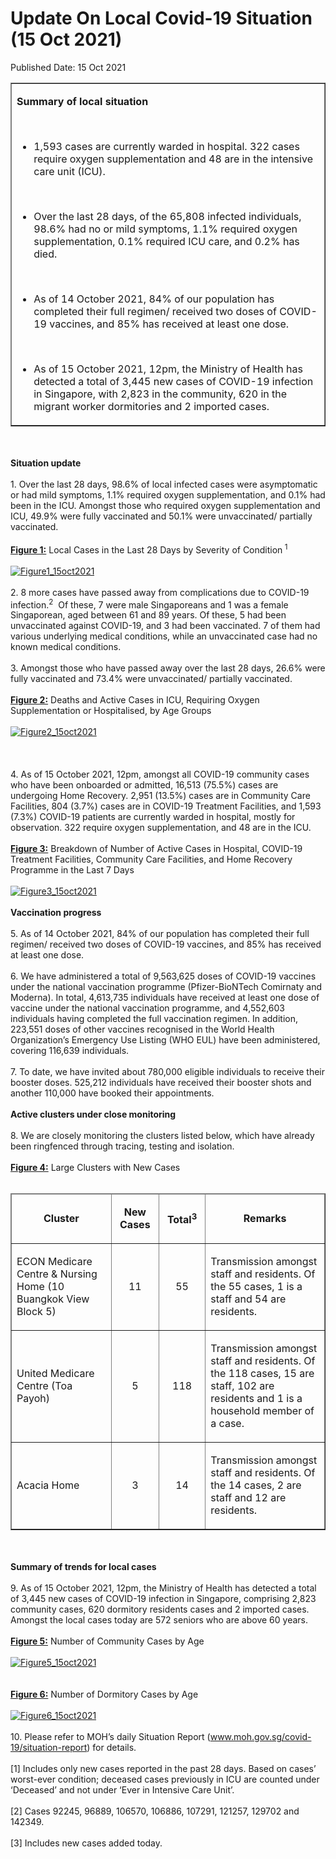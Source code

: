 <html>
    <meta http-equiv="Content-Type" content="text/html; charset=utf-8"/>
    <meta charset="utf-8"/>
    <title>Update On Local Covid-19 Situation (15 Oct 2021)</title>
    <body><h1>Update On Local Covid-19 Situation (15 Oct 2021)</h1>
    <p>Published Date: 15 Oct 2021</p> <table border="1" cellspacing="0" cellpadding="0" width="908"> <tbody><tr> <td width="908" valign="top"> <p><strong>Summary of local situation </strong></p> <p>&nbsp;</p> <ul><li>1,593 cases are currently warded in hospital. 322 cases require oxygen supplementation and 48 are in the intensive care unit (ICU).<p>&nbsp;</p></li><li>Over the last 28 days, of the 65,808 infected individuals, 98.6% had no or mild symptoms, 1.1% required oxygen supplementation, 0.1% required ICU care, and 0.2% has died. <p>&nbsp;</p></li><li>As of 14 October 2021, 84% of our population has completed their full regimen/ received two doses of COVID-19 vaccines, and 85% has received at least one dose. <p>&nbsp;</p></li><li>As of 15 October 2021, 12pm, the Ministry of Health has detected a total of 3,445 new cases of COVID-19 infection in Singapore, with 2,823 in the community, 620 in the migrant worker dormitories and 2 imported cases. </li></ul> </td> </tr> </tbody></table><br><br><strong>Situation update</strong><br><br>1. Over the last 28 days, 98.6% of local infected cases were asymptomatic or had mild symptoms, 1.1% required oxygen supplementation, and 0.1% had been in the ICU. Amongst those who required oxygen supplementation and ICU, 49.9% were fully vaccinated and 50.1% were unvaccinated/ partially vaccinated.&nbsp;<br><br><strong><span style="text-decoration: underline;">Figure 1:</span></strong> Local Cases in the Last 28 Days by Severity of Condition<sup> 1&nbsp;&nbsp;</sup><br><div><br></div><a href="/images/librariesprovider5/covid-19-chart-(pr)/figure1_15oct2021.png?sfvrsn=41800a6c_0"><img src="/images/librariesprovider5/covid-19-chart-(pr)/figure1_15oct2021.png?sfvrsn=41800a6c_0" data-displaymode="Original" alt="Figure1_15oct2021" title="Figure1_15oct2021" data-openoriginalimageonclick="true"></a><br><br>2. 8 more cases have passed away from complications due to COVID-19 infection.<sup>2</sup>&nbsp; Of these, 7 were male Singaporeans and 1 was a female Singaporean, aged between 61 and 89 years. Of these, 5 had been unvaccinated against COVID-19, and 3 had been vaccinated. 7 of them had various underlying medical conditions, while an unvaccinated case had no known medical conditions.&nbsp;<br><br>3. Amongst those who have passed away over the last 28 days, 26.6% were fully vaccinated and 73.4% were unvaccinated/ partially vaccinated.<br><br><strong><span style="text-decoration: underline;">Figure 2:</span></strong> Deaths and Active Cases in ICU, Requiring Oxygen Supplementation or Hospitalised, by Age Groups<br><div><br><a href="/images/librariesprovider5/covid-19-chart-(pr)/figure2_15oct2021.png?sfvrsn=36805767_0"><img src="/images/librariesprovider5/covid-19-chart-(pr)/figure2_15oct2021.png?sfvrsn=36805767_0" data-displaymode="Original" alt="Figure2_15oct2021" title="Figure2_15oct2021" data-openoriginalimageonclick="true"></a><br><br><br><br>4. As of 15 October 2021, 12pm, amongst all COVID-19 community cases who have been onboarded or admitted, 16,513 (75.5%) cases are undergoing Home Recovery. 2,951 (13.5%) cases are in Community Care Facilities, 804 (3.7%) cases are in COVID-19 Treatment Facilities, and 1,593 (7.3%) COVID-19 patients are currently warded in hospital, mostly for observation. 322 require oxygen supplementation, and 48 are in the ICU.&nbsp;<br><br><strong><span style="text-decoration: underline;">Figure 3:</span></strong> Breakdown of Number of Active Cases in Hospital, COVID-19 Treatment Facilities, Community Care Facilities, and Home Recovery Programme in the Last 7 Days<br><div><br></div><a href="/images/librariesprovider5/covid-19-chart-(pr)/figure3_15oct2021.png?sfvrsn=d2713248_0"><img src="/images/librariesprovider5/covid-19-chart-(pr)/figure3_15oct2021.png?sfvrsn=d2713248_0" data-displaymode="Original" alt="Figure3_15oct2021" title="Figure3_15oct2021" data-openoriginalimageonclick="true"></a><br></div><br><strong>Vaccination progress</strong><br><br>5. As of 14 October 2021, 84% of our population has completed their full regimen/ received two doses of COVID-19 vaccines, and 85% has received at least one dose.&nbsp;<br><br>6. We have administered a total of 9,563,625 doses of COVID-19 vaccines under the national vaccination programme (Pfizer-BioNTech Comirnaty and Moderna). In total, 4,613,735 individuals have received at least one dose of vaccine under the national vaccination programme, and 4,552,603 individuals having completed the full vaccination regimen. In addition, 223,551 doses of other vaccines recognised in the World Health Organization’s Emergency Use Listing (WHO EUL) have been administered, covering 116,639 individuals.<br><br>7. To date, we have invited about 780,000 eligible individuals to receive their booster doses. 525,212 individuals have received their booster shots and another 110,000 have booked their appointments.&nbsp;<br><div><br></div><strong>Active clusters under close monitoring</strong><br><br>8. We are closely monitoring the clusters listed below, which have already been ringfenced through tracing, testing and isolation.<br><br><strong><span style="text-decoration: underline;">Figure 4:</span></strong> Large Clusters with New Cases<br><div><br></div><table border="1" cellspacing="0" cellpadding="0" width="909"> <thead> <tr> <td width="342"> <p align="center"><strong>Cluster</strong></p> </td> <td width="90"> <p align="center"><strong>New Cases</strong></p> </td> <td width="87"> <p align="center"><strong>Total<sup>3</sup></strong></p> </td> <td width="390"> <p align="center"><strong>Remarks</strong></p> </td> </tr> </thead> <tbody><tr> <td width="342"> <p>ECON Medicare Centre &amp; Nursing Home (10 Buangkok View Block 5)</p> </td> <td width="90"> <p align="center">11</p> </td> <td width="87"> <p align="center">55</p> </td> <td width="390"> <p>Transmission amongst staff and residents. Of the 55 cases, 1 is a staff and 54 are residents.</p> </td> </tr> <tr> <td width="342"> <p>United Medicare Centre (Toa Payoh)</p> </td> <td width="90"> <p align="center">5</p> </td> <td width="87"> <p align="center">118</p> </td> <td width="390"> <p>Transmission amongst staff and residents. Of the 118 cases, 15 are staff, 102 are residents and 1 is a household member of a case.</p> </td> </tr> <tr> <td width="342"> <p>Acacia Home</p> </td> <td width="90"> <p align="center">3</p> </td> <td width="87"> <p align="center">14</p> </td> <td width="390"> <p>Transmission amongst staff and residents. Of the 14 cases, 2 are staff and 12 are residents.</p> </td> </tr> </tbody></table> <div><br clear="all"> <br><strong>Summary of trends for local cases<br></strong><br>9. As of 15 October 2021, 12pm, the Ministry of Health has detected a total of 3,445 new cases of COVID-19 infection in Singapore, comprising 2,823 community cases, 620 dormitory residents cases and 2 imported cases. Amongst the local cases today are 572 seniors who are above 60 years.&nbsp;<br><br><strong><span style="text-decoration: underline;">Figure 5:</span></strong> Number of Community Cases by Age<br><div><br></div><a href="/images/librariesprovider5/covid-19-chart-(pr)/figure5_15oct2021.png?sfvrsn=5b460b2a_0"><img src="/images/librariesprovider5/covid-19-chart-(pr)/figure5_15oct2021.png?sfvrsn=5b460b2a_0" data-displaymode="Original" alt="Figure5_15oct2021" title="Figure5_15oct2021" data-openoriginalimageonclick="true"></a><br><br><br><strong><span style="text-decoration: underline;">Figure 6:</span></strong> Number of Dormitory Cases by Age<br><br><a href="/images/librariesprovider5/covid-19-chart-(pr)/figure6_15oct2021.png?sfvrsn=a1b6b19f_0"><img src="/images/librariesprovider5/covid-19-chart-(pr)/figure6_15oct2021.png?sfvrsn=a1b6b19f_0" data-displaymode="Original" alt="Figure6_15oct2021" title="Figure6_15oct2021" data-openoriginalimageonclick="true"></a><br><br>10. Please refer to MOH’s daily Situation Report (<a href="https://covidsitrep.moh.gov.sg/" title="" class="" target="">www.moh.gov.sg/covid-19/situation-report</a>) for details.&nbsp;<br><div id="ftn1"> </div> </div><br>[1]&nbsp;Includes only new cases reported in the past 28 days. Based on cases’ worst-ever condition; deceased cases previously in ICU are counted under ‘Deceased’ and not under ‘Ever in Intensive Care Unit’.<br><br>[2] Cases 92245, 96889, 106570, 106886, 107291, 121257, 129702 and 142349.<br><br>[3] Includes new cases added today.<br></body>
</html>